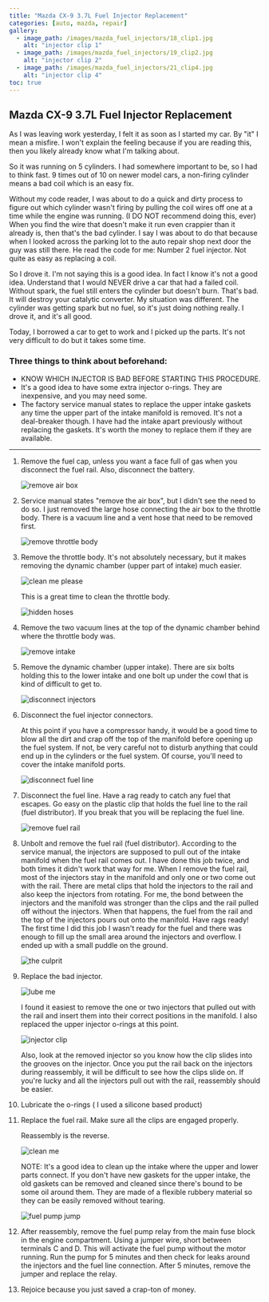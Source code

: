 ```yaml
---
title: "Mazda CX-9 3.7L Fuel Injector Replacement"
categories: [auto, mazda, repair]
gallery:
  - image_path: /images/mazda_fuel_injectors/18_clip1.jpg
    alt: "injector clip 1"
  - image_path: /images/mazda_fuel_injectors/19_clip2.jpg
    alt: "injector clip 2"
  - image_path: /images/mazda_fuel_injectors/21_clip4.jpg
    alt: "injector clip 4"  
toc: true
---
```



## Mazda CX-9 3.7L Fuel Injector Replacement

As I was leaving work yesterday, I felt it as soon as I started my car.  By "it" I mean a misfire.  I won't explain the feeling because if you are reading this, then you likely already know what I'm talking about.  

So it was running on 5 cylinders. I had somewhere important to be, so I had to think fast. 9 times out of 10 on newer model cars, a non-firing cylinder means a bad coil which is an easy fix.  

Without my code reader, I was about to do a quick and dirty process to figure out which cylinder wasn't firing by pulling the coil wires off one at a time while the engine was running. (I DO NOT recommend doing this, ever) When you find the wire that doesn't make it run even crappier than it already is, then that's the bad cylinder.  I say I was about to do that because when I looked across the parking lot to the auto repair shop next door the guy was still there.  He read the code for me: Number 2 fuel injector.  Not quite as easy as replacing a coil.  

So I drove it. I'm not saying this is a good idea. In fact I know it's not a good idea.  Understand that I would NEVER drive a car that had a failed coil.  Without spark, the fuel still enters the cylinder but doesn't burn. That's bad. It will destroy your catalytic converter.  My situation was different. The cylinder was getting spark but no fuel, so it's just doing nothing really.  I drove it, and it's all good.

Today, I borrowed a car to get to work and I picked up the parts.  It's not very difficult to do but it takes some time.

### Three things to think about beforehand: ###  

*  KNOW WHICH INJECTOR IS BAD BEFORE STARTING THIS PROCEDURE.
*  It's a good idea to have some extra injector o-rings.  They are inexpensive, and you may need some.
*  The factory service manual states to replace the upper intake gaskets any time the upper part of the intake manifold is removed.  It's not a deal-breaker though.  I have had the intake apart previously without replacing the gaskets.  It's worth the money to replace them if they are available.

------

1. Remove the fuel cap, unless you want a face full of gas when you disconnect the fuel rail. Also, disconnect the battery.  


   <img src="{{ site.url }}{{ site.baseurl }}/images/mazda_fuel_injectors/2_remove_airbox.jpg" alt="remove air box">  


2. Service manual states "remove the air box", but I didn't see the need to do so.  I just removed the large hose connecting the air box to the throttle body.  There is a vacuum line and a vent hose that need to be removed first.  

   <img src="{{ site.url }}{{ site.baseurl }}/images/mazda_fuel_injectors/3_remove_throt_body.jpg" alt="remove throttle body">

3. Remove the throttle body.  It's not absolutely necessary, but it makes removing the dynamic chamber (upper part of intake) much easier.  

     <img src="{{ site.url }}{{ site.baseurl }}/images/mazda_fuel_injectors/5_time_to_clean.jpg" alt="clean me please">   

    This is a great time to clean the throttle body. 

    <img src="{{ site.url }}{{ site.baseurl }}/images/mazda_fuel_injectors/6_difficult.jpg" alt="hidden hoses">  

4. Remove the two vacuum lines at the top of the dynamic chamber behind where the throttle body was.  

   <img src="{{ site.url }}{{ site.baseurl }}/images/mazda_fuel_injectors/7_remove_intake.jpg" alt="remove intake">  


5. Remove the dynamic chamber (upper intake).  There are six bolts holding this to the lower intake and one bolt up under the cowl that is kind of difficult to get to.  

    <img src="{{ site.url }}{{ site.baseurl }}/images/mazda_fuel_injectors/10_disconnect_injectors.jpg" alt="disconnect injectors">  


6. Disconnect the fuel injector connectors.

    At this point if you have a compressor handy, it would be a good time to blow all the dirt and crap off the top of the manifold before opening up the fuel system. If not, be very careful not to disturb anything that could end up in the cylinders or the fuel system. Of course, you'll need to cover the intake manifold ports.  

    <img src="{{ site.url }}{{ site.baseurl }}/images/mazda_fuel_injectors/11_fuel_line.jpg" alt="disconnect fuel line">  


7. Disconnect the fuel line.  Have a rag ready to catch any fuel that escapes.  Go easy on the plastic clip that holds the fuel line to the rail (fuel distributor). If you break that you will be replacing the fuel line.  

    <img src="{{ site.url }}{{ site.baseurl }}/images/mazda_fuel_injectors/14_fuel_rail.jpg" alt="remove fuel rail">  


8. Unbolt and remove the fuel rail (fuel distributor).  According to the service manual, the injectors are supposed to pull out of the intake manifold when the fuel rail comes out.  I have done this job twice, and both times it didn't work that way for me. When I remove the fuel rail, most of the injectors stay in the manifold and only one or two come out with the rail.  There are metal clips that hold the injectors to the rail and also keep the injectors from rotating.  For me, the bond between the injectors and the manifold was stronger than the clips and the rail pulled off without the injectors. When that happens, the fuel from the rail and the top of the injectors pours out onto the manifold.  Have rags ready!  The first time I did this job I wasn't ready for the fuel and there was enough to fill up the small area around the injectors and overflow.  I ended up with a small puddle on the ground.  

    <img src="{{ site.url }}{{ site.baseurl }}/images/mazda_fuel_injectors/15_culprit.jpg" alt="the culprit">  

9. Replace the bad injector.  

    <img src="{{ site.url }}{{ site.baseurl }}/images/mazda_fuel_injectors/17_o_rings.jpg" alt="lube me">  

    I found it easiest to remove the one or two injectors that pulled out with the rail and insert them into their correct positions in the manifold. I also replaced the upper injector o-rings at this point.  

    <img src="{{ site.url }}{{ site.baseurl }}/images/mazda_fuel_injectors/21_clip4.jpg" alt="injector clip">

    Also, look at the removed injector so you know how the clip slides into the grooves on the injector.  Once you put the rail back on the injectors during reassembly, it will be difficult to see how the clips slide on.  If you're lucky and all the injectors pull out with the rail, reassembly should be easier.  


10. Lubricate the o-rings ( I used a silicone based product)  


11. Replace the fuel rail.  Make sure all the clips are engaged properly.  

    Reassembly is the reverse.  

    <img src="{{ site.url }}{{ site.baseurl }}/images/mazda_fuel_injectors/22_gasket.jpg" alt="clean me">  


    NOTE:  It's a good idea to clean up the intake where the upper and lower parts connect. If you don't have new gaskets for the upper intake, the old gaskets can be removed and cleaned since there's bound to be some oil around them.  They are made of a flexible rubbery material so they can be easily removed without tearing.  

    <img src="{{ site.url }}{{ site.baseurl }}/images/mazda_fuel_injectors/27_closeup.jpg" alt="fuel pump jump">  

12. After reassembly, remove the fuel pump relay from the main fuse block in the engine compartment.  Using a jumper wire, short between terminals C and D.  This will activate the fuel pump without the motor running.  Run the pump for 5 minutes and then check for leaks around the injectors and the fuel line connection.  After 5 minutes, remove the jumper and replace the relay.

13. Rejoice because you just saved a crap-ton of money.
